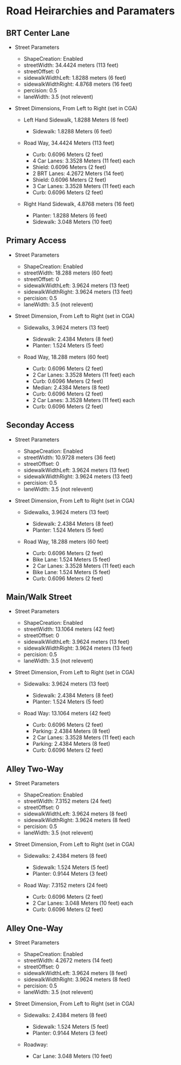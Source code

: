 # Road Heirarchies and Paramaters

## BRT Center Lane 

- Street Parameters
    - ShapeCreation: Enabled
    - streetWidth: 34.4424 meters (113 feet)
    - streetOffset: 0
    - sidewalkWidthLeft: 1.8288 meters (6 feet)
    - sidewalkWidthRight: 4.8768 meters (16 feet)
    - percision: 0.5
    - laneWidth: 3.5 (not relevent)

- Street Dimensions, From Left to Right (set in CGA)
    - Left Hand Sidewalk, 1.8288 Meters (6 feet)
        - Sidewalk: 1.8288 Meters (6 feet)

    - Road Way, 34.4424 Meters (113 feet)
        - Curb: 0.6096 Meters (2 feet)
        - 4 Car Lanes: 3.3528 Meters (11 feet) each
        - Shield: 0.6096 Meters (2 feet)
        - 2 BRT Lanes: 4.2672 Meters (14 feet)
        - Shield: 0.6096 Meters (2 feet)
        - 3 Car Lanes: 3.3528 Meters (11 feet) each
        - Curb: 0.6096 Meters (2 feet)

    - Right Hand Sidewalk,  4.8768 meters (16 feet)
        - Planter: 1.8288 Meters (6 feet)
        - Sidewalk: 3.048 Meters (10 feet)


## Primary Access

- Street Parameters
    - ShapeCreation: Enabled
    - streetWidth: 18.288 meters (60 feet)
    - streetOffset: 0
    - sidewalkWidthLeft: 3.9624 meters (13 feet)
    - sidewalkWidthRight: 3.9624 meters (13 feet)
    - percision: 0.5
    - laneWidth: 3.5 (not relevent)
    
- Street Dimension, From Left to Right (set in CGA)
    - Sidewalks,  3.9624 meters (13 feet)
        - Sidewalk: 2.4384 Meters (8 feet)
        - Planter: 1.524 Meters (5 feet)

    - Road Way, 18.288 meters (60 feet)
        - Curb: 0.6096 Meters (2 feet)
        - 2 Car Lanes: 3.3528 Meters (11 feet) each
        - Curb: 0.6096 Meters (2 feet)
        - Median: 2.4384 Meters (8 feet)
        - Curb: 0.6096 Meters (2 feet)
        - 2 Car Lanes: 3.3528 Meters (11 feet) each
        - Curb: 0.6096 Meters (2 feet)

## Seconday Access

- Street Parameters
    - ShapeCreation: Enabled
    - streetWidth: 10.9728 meters (36 feet)
    - streetOffset: 0
    - sidewalkWidthLeft: 3.9624 meters (13 feet)
    - sidewalkWidthRight: 3.9624 meters (13 feet)
    - percision: 0.5
    - laneWidth: 3.5 (not relevent)
    
- Street Dimension, From Left to Right (set in CGA)
    - Sidewalks,  3.9624 meters (13 feet)
        - Sidewalk: 2.4384 Meters (8 feet)
        - Planter: 1.524 Meters (5 feet)

    - Road Way, 18.288 meters (60 feet)
        - Curb: 0.6096 Meters (2 feet)
        - Bike Lane: 1.524 Meters (5 feet)
        - 2 Car Lanes: 3.3528 Meters (11 feet) each
        - Bike Lane: 1.524 Meters (5 feet)
        - Curb: 0.6096 Meters (2 feet)

## Main/Walk Street

- Street Parameters
    - ShapeCreation:      Enabled
    - streetWidth:        13.1064 meters (42 feet)
    - streetOffset:       0
    - sidewalkWidthLeft:  3.9624 meters (13 feet)
    - sidewalkWidthRight: 3.9624 meters (13 feet)
    - percision:          0.5
    - laneWidth:          3.5 (not relevent)
    
- Street Dimension, From Left to Right (set in CGA)
    - Sidewalks:       3.9624 meters (13 feet)
        - Sidewalk:    2.4384 Meters (8 feet)
        - Planter:     1.524 Meters (5 feet)

    - Road Way:        13.1064 meters (42 feet)
        - Curb:        0.6096 Meters (2 feet)
        - Parking:     2.4384 Meters (8 feet)
        - 2 Car Lanes: 3.3528 Meters (11 feet) each
        - Parking:     2.4384 Meters (8 feet)
        - Curb:        0.6096 Meters (2 feet)

## Alley Two-Way

- Street Parameters
    - ShapeCreation:      Enabled
    - streetWidth:        7.3152 meters (24 feet)
    - streetOffset:       0
    - sidewalkWidthLeft:  3.9624 meters (8 feet)
    - sidewalkWidthRight: 3.9624 meters (8 feet)
    - percision:          0.5
    - laneWidth:          3.5 (not relevent)
    
- Street Dimension, From Left to Right (set in CGA)
    - Sidewalks:       2.4384 meters (8 feet)
        - Sidewalk:    1.524 Meters (5 feet)
        - Planter:     0.9144 Meters (3 feet)

    - Road Way:        7.3152 meters (24 feet)
        - Curb:        0.6096 Meters (2 feet)
        - 2 Car Lanes: 3.048 Meters (10 feet) each
        - Curb:        0.6096 Meters (2 feet)

## Alley One-Way

- Street Parameters
    - ShapeCreation:      Enabled
    - streetWidth:        4.2672 meters (14 feet)
    - streetOffset:       0
    - sidewalkWidthLeft:  3.9624 meters (8 feet)
    - sidewalkWidthRight: 3.9624 meters (8 feet)
    - percision:          0.5
    - laneWidth:          3.5 (not relevent)
    
- Street Dimension, From Left to Right (set in CGA)
    - Sidewalks:          2.4384 meters (8 feet)
        - Sidewalk:       1.524 Meters (5 feet)
        - Planter:        0.9144 Meters (3 feet)
    
    - Roadway:
        - Car Lane:       3.048 Meters (10 feet)          
   